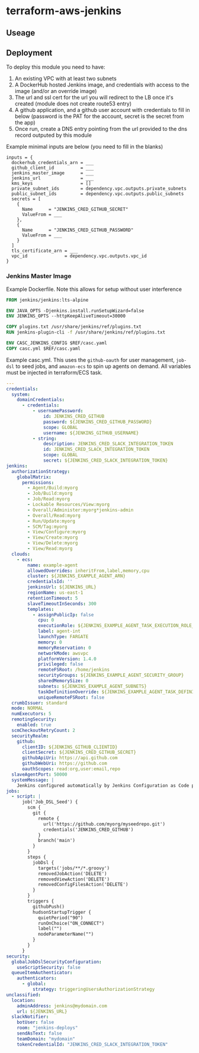 # terraform-aws-jenkins
## Useage
<!--- BEGIN_TF_DOCS --->
<!--- END_TF_DOCS --->

## Deployment
To deploy this module you need to have:
1. An existing VPC with at least two subnets
2. A DockerHub hosted Jenkins image, and credentials with access to the image (and/or an override image)
3. The url and ssl cert for the url you will redirect to the LB once it's created (module does not create route53 entry)
4. A github application, and a github user account with credentials to fill in below (password is the PAT for the account, secret is the secret from the app)
5. Once run, create a DNS entry pointing from the url provided to the dns record outputed by this module

Example minimal inputs are below (you need to fill in the blanks)
```hcl
inputs = {
  dockerhub_credentials_arn = ___
  github_client_id          = ___
  jenkins_master_image      = ___
  jenkins_url               = ___
  kms_keys                  = []
  private_subnet_ids        = dependency.vpc.outputs.private_subnets
  public_subnet_ids         = dependency.vpc.outputs.public_subnets
  secrets = [
    {
      Name      = "JENKINS_CRED_GITHUB_SECRET"
      ValueFrom = ___
    },
    {
      Name      = "JENKINS_CRED_GITHUB_PASSWORD"
      ValueFrom = ___
    }
  ]
  tls_certificate_arn = ___
  vpc_id              = dependency.vpc.outputs.vpc_id
}
```

### Jenkins Master Image
Example Dockerfile. Note this allows for setup without user interference
```dockerfile
FROM jenkins/jenkins:lts-alpine

ENV JAVA_OPTS -Djenkins.install.runSetupWizard=false
ENV JENKINS_OPTS --httpKeepAliveTimeout=30000

COPY plugins.txt /usr/share/jenkins/ref/plugins.txt
RUN jenkins-plugin-cli -f /usr/share/jenkins/ref/plugins.txt

ENV CASC_JENKINS_CONFIG $REF/casc.yaml
COPY casc.yml $REF/casc.yaml
```

Example casc.yml. This uses the `github-oauth` for user management, `job-dsl` to seed jobs, and `amazon-ecs` to spin up agents on demand. All variables must be injected in terraform/ECS task.
```yaml
---
credentials:
  system:
    domainCredentials:
      - credentials:
          - usernamePassword:
              id: JENKINS_CRED_GITHUB
              password: ${JENKINS_CRED_GITHUB_PASSWORD}
              scope: GLOBAL
              username: ${JENKINS_GITHUB_USERNAME}
          - string:
              description: JENKINS_CRED_SLACK_INTEGRATION_TOKEN
              id: JENKINS_CRED_SLACK_INTEGRATION_TOKEN
              scope: GLOBAL
              secret: ${JENKINS_CRED_SLACK_INTEGRATION_TOKEN}
jenkins:
  authorizationStrategy:
    globalMatrix:
      permissions:
        - Agent/Build:myorg
        - Job/Build:myorg
        - Job/Read:myorg
        - Lockable Resources/View:myorg
        - Overall/Administer:myorg*jenkins-admin
        - Overall/Read:myorg
        - Run/Update:myorg
        - SCM/Tag:myorg
        - View/Configure:myorg
        - View/Create:myorg
        - View/Delete:myorg
        - View/Read:myorg
  clouds:
    - ecs:
        name: example-agent
        allowedOverrides: inheritFrom,label,memory,cpu
        cluster: ${JENKINS_EXAMPLE_AGENT_ARN}
        credentialsId: ''
        jenkinsUrl: ${JENKINS_URL}
        regionName: us-east-1
        retentionTimeout: 5
        slaveTimeoutInSeconds: 300
        templates:
          - assignPublicIp: false
            cpu: 0
            executionRole: ${JENKINS_EXAMPLE_AGENT_TASK_EXECUTION_ROLE_ARN}
            label: agent-int
            launchType: FARGATE
            memory: 0
            memoryReservation: 0
            networkMode: awsvpc
            platformVersion: 1.4.0
            privileged: false
            remoteFSRoot: /home/jenkins
            securityGroups: ${JENKINS_EXAMPLE_AGENT_SECURITY_GROUP}
            sharedMemorySize: 0
            subnets: ${JENKINS_EXAMPLE_AGENT_SUBNETS}
            taskDefinitionOverride: ${JENKINS_EXAMPLE_AGENT_TASK_DEFINITION_ARN}
            uniqueRemoteFSRoot: false
  crumbIssuer: standard
  mode: NORMAL
  numExecutors: 5
  remotingSecurity:
    enabled: true
  scmCheckoutRetryCount: 2
  securityRealm:
    github:
      clientID: ${JENKINS_GITHUB_CLIENTID}
      clientSecret: ${JENKINS_CRED_GITHUB_SECRET}
      githubApiUri: https://api.github.com
      githubWebUri: https://github.com
      oauthScopes: read:org,user:email,repo
  slaveAgentPort: 50000
  systemMessage: |
    Jenkins configured automatically by Jenkins Configuration as Code plugin
jobs:
  - script: |
      job('Job_DSL_Seed') {
        scm {
          git {
            remote {
              url('https://github.com/myorg/myseedrepo.git')
              credentials('JENKINS_CRED_GITHUB')
            }
            branch('main')
          }
        }
        steps {
          jobDsl {
            targets('jobs/**/*.groovy')
            removedJobAction('DELETE')
            removedViewAction('DELETE')
            removedConfigFilesAction('DELETE')
          }
        }
        triggers {
          githubPush()
          hudsonStartupTrigger {
            quietPeriod("90")
            runOnChoice("ON_CONNECT")
            label("")
            nodeParameterName("")
          }
        }
      }
security:
  globalJobDslSecurityConfiguration:
    useScriptSecurity: false
  queueItemAuthenticator:
    authenticators:
      - global:
          strategy: triggeringUsersAuthorizationStrategy
unclassified:
  location:
    adminAddress: jenkins@mydomain.com
    url: ${JENKINS_URL}
  slackNotifier:
    botUser: false
    room: "jenkins-deploys"
    sendAsText: false
    teamDomain: "mydomain"
    tokenCredentialId: "JENKINS_CRED_SLACK_INTEGRATION_TOKEN"
```
